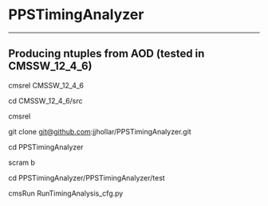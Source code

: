 # PPSTimingAnalyzer

---------------------------------------------------
Producing ntuples from AOD (tested in CMSSW_12_4_6)
---------------------------------------------------

cmsrel CMSSW_12_4_6

cd CMSSW_12_4_6/src

cmsrel

git clone git@github.com:jjhollar/PPSTimingAnalyzer.git

cd PPSTimingAnalyzer

scram b

cd PPSTimingAnalyzer/PPSTimingAnalyzer/test

cmsRun RunTimingAnalysis_cfg.py
